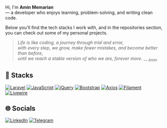
Hi, I'm **Amin Memarian**  
— a developer who enjoys learning, problem-solving, and writing clean code.  

Below you'll find the tech stacks I work with, and in the repositories section,  
you can check out some of my personal projects.

> *Life is like coding, a journey through trial and error,*  
> *with every step, we grow, make fewer mistakes, and become better than before,*  
> *until we reach a stable version of who we are, forever more.*
> <sub>— *Amin*</sub>



## 🧰 Stacks

[![Laravel](https://img.shields.io/badge/Laravel-FF2D20?style=for-the-badge&logo=laravel&logoColor=white)](https://laravel.com)
[![JavaScript](https://img.shields.io/badge/JavaScript-F7DF1E?style=for-the-badge&logo=javascript&logoColor=black)](https://developer.mozilla.org/en-US/docs/Web/JavaScript)
[![jQuery](https://img.shields.io/badge/jQuery-0769AD?style=for-the-badge&logo=jquery&logoColor=white)](https://jquery.com)
[![Bootstrap](https://img.shields.io/badge/Bootstrap-563D7C?style=for-the-badge&logo=bootstrap&logoColor=white)](https://getbootstrap.com)
[![Axios](https://img.shields.io/badge/Axios-5A29E6?style=for-the-badge&logo=axios&logoColor=white)](https://axios-http.com/)
[![Filament](https://img.shields.io/badge/Filament-181818?style=for-the-badge&logo=filament&logoColor=white)](https://filamentphp.com/)
[![Livewire](https://img.shields.io/badge/Livewire-4F4F4F?style=for-the-badge&logo=livewire&logoColor=white)](https://www.livewire.io/)



## 🌐 Socials

[![LinkedIn](https://img.shields.io/badge/LinkedIn-0A66C2?style=for-the-badge&logo=linkedin&logoColor=white)](https://www.linkedin.com/in/amin-memarian-9b56592b9)
[![Telegram](https://img.shields.io/badge/Telegram-26A5E4?style=for-the-badge&logo=telegram&logoColor=white)](https://t.me/amin_memarian)
